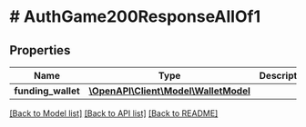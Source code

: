 # # AuthGame200ResponseAllOf1

## Properties

Name | Type | Description | Notes
------------ | ------------- | ------------- | -------------
**funding_wallet** | [**\OpenAPI\Client\Model\WalletModel**](WalletModel.md) |  | [optional]

[[Back to Model list]](../../README.md#models) [[Back to API list]](../../README.md#endpoints) [[Back to README]](../../README.md)
